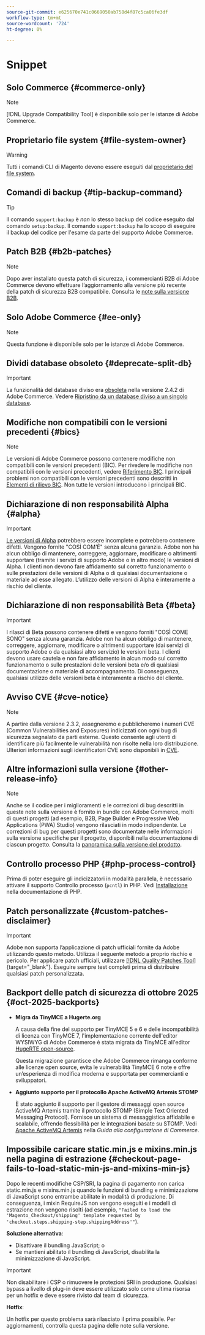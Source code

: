```yaml
---
source-git-commit: e625670e741c0669050ab758d4f87c5ca06fe3df
workflow-type: tm+mt
source-wordcount: '724'
ht-degree: 0%

---
```

# Snippet

## Solo Commerce {#commerce-only}

>[!NOTE]
>
>[!DNL Upgrade Compatibility Tool] è disponibile solo per le istanze di Adobe Commerce.

<!-- Configuration guide snippets -->

## Proprietario file system {#file-system-owner}

>[!WARNING]
>
>Tutti i comandi CLI di Magento devono essere eseguiti dal [proprietario del file system](/help/configuration/cli/config-cli.md#prerequisites).

## Comandi di backup {#tip-backup-command}

>[!TIP]
>
>Il comando `support:backup` è _non_ lo stesso backup del codice eseguito dal comando `setup:backup`. Il comando `support:backup` ha lo scopo di eseguire il backup del codice per l&#39;esame da parte del supporto Adobe Commerce.

## Patch B2B {#b2b-patches}

>[!NOTE]
>
>Dopo aver installato questa patch di sicurezza, i commercianti B2B di Adobe Commerce devono effettuare l’aggiornamento alla versione più recente della patch di sicurezza B2B compatibile. Consulta le [note sulla versione B2B](https://experienceleague.adobe.com/it/docs/commerce-admin/b2b/release-notes).

## Solo Adobe Commerce {#ee-only}

>[!NOTE]
>
>Questa funzione è disponibile solo per le istanze di Adobe Commerce.

## Dividi database obsoleto {#deprecate-split-db}

>[!IMPORTANT]
>
>La funzionalità del database diviso era [obsoleta](https://community.magento.com/t5/Magento-DevBlog/Deprecation-of-Split-Database-in-Magento-Commerce/ba-p/465187?_ga=2.128934671.2024864496.1657558157-1596100530.1657558157) nella versione 2.4.2 di Adobe Commerce. Vedere [Ripristino da un database diviso a un singolo database](/help/configuration/storage/revert-split-database.md).

<!-- End of Configuration guide snippets -->

## Modifiche non compatibili con le versioni precedenti {#bics}

>[!NOTE]
>
>Le versioni di Adobe Commerce possono contenere modifiche non compatibili con le versioni precedenti (BIC). Per rivedere le modifiche non compatibili con le versioni precedenti, vedere [Riferimento BIC](https://developer.adobe.com/commerce/php/development/backward-incompatible-changes/reference/). I principali problemi non compatibili con le versioni precedenti sono descritti in [Elementi di rilievo BIC](https://developer.adobe.com/commerce/php/development/backward-incompatible-changes/). Non tutte le versioni introducono i principali BIC.

## Dichiarazione di non responsabilità Alpha {#alpha}

>[!IMPORTANT]
>
>[Le versioni di Alpha](/help/release/versioning-policy.md#alpha-patch-release) potrebbero essere incomplete e potrebbero contenere difetti. Vengono fornite &quot;COSÌ COM’È&quot; senza alcuna garanzia. Adobe non ha alcun obbligo di mantenere, correggere, aggiornare, modificare o altrimenti supportare (tramite i servizi di supporto Adobe o in altro modo) le versioni di Alpha. I clienti non devono fare affidamento sul corretto funzionamento o sulle prestazioni delle versioni di Alpha o di qualsiasi documentazione o materiale ad esse allegato. L’utilizzo delle versioni di Alpha è interamente a rischio del cliente.

## Dichiarazione di non responsabilità Beta {#beta}

>[!IMPORTANT]
>
>I rilasci di Beta possono contenere difetti e vengono forniti &quot;COSÌ COME SONO&quot; senza alcuna garanzia. Adobe non ha alcun obbligo di mantenere, correggere, aggiornare, modificare o altrimenti supportare (dai servizi di supporto Adobe o da qualsiasi altro servizio) le versioni beta. I clienti devono usare cautela e non fare affidamento in alcun modo sul corretto funzionamento o sulle prestazioni delle versioni beta e/o di qualsiasi documentazione o materiale di accompagnamento. Di conseguenza, qualsiasi utilizzo delle versioni beta è interamente a rischio del cliente.

## Avviso CVE {#cve-notice}

>[!NOTE]
>
>A partire dalla versione 2.3.2, assegneremo e pubblicheremo i numeri CVE (Common Vulnerabilities and Exposures) indicizzati con ogni bug di sicurezza segnalato da parti esterne. Questo consente agli utenti di identificare più facilmente le vulnerabilità non risolte nella loro distribuzione. Ulteriori informazioni sugli identificatori CVE sono disponibili in [CVE](https://cve.mitre.org/).

## Altre informazioni sulla versione {#other-release-info}

>[!NOTE]
>
>Anche se il codice per i miglioramenti e le correzioni di bug descritti in queste note sulla versione è fornito in bundle con Adobe Commerce, molti di questi progetti (ad esempio, B2B, Page Builder e Progressive Web Applications (PWA) Studio) vengono rilasciati in modo indipendente. Le correzioni di bug per questi progetti sono documentate nelle informazioni sulla versione specifiche per il progetto, disponibili nella documentazione di ciascun progetto. Consulta la [panoramica sulla versione del prodotto](/help/release/release-notes/overview.md).

## Controllo processo PHP {#php-process-control}

Prima di poter eseguire gli indicizzatori in modalità parallela, è necessario attivare il supporto Controllo processo (`pcntl`) in PHP. Vedi [Installazione](https://www.php.net/manual/en/pcntl.installation.php) nella documentazione di PHP.

## Patch personalizzate {#custom-patches-disclaimer}

>[!IMPORTANT]
>
>Adobe non supporta l’applicazione di patch ufficiali fornite da Adobe utilizzando questo metodo. Utilizza il seguente metodo a proprio rischio e pericolo. Per applicare patch ufficiali, utilizzare [[!DNL Quality Patches Tool]](https://experienceleague.adobe.com/tools/commerce-quality-patches/index.html?lang=it){target="_blank"}. Eseguire sempre test completi prima di distribuire qualsiasi patch personalizzata.

## Backport delle patch di sicurezza di ottobre 2025 {#oct-2025-backports}

<!--These fixes were backported to 2.4.8-pe, 2.4.7-p8, and 2.4.6-p13-->

* **Migra da TinyMCE a Hugerte.org**

  A causa della fine del supporto per TinyMCE 5 e 6 e delle incompatibilità di licenza con TinyMCE 7, l&#39;implementazione corrente dell&#39;editor WYSIWYG di Adobe Commerce è stata migrata da TinyMCE all&#39;editor [HugeRTE open-source](https://hugerte.org/).

  Questa migrazione garantisce che Adobe Commerce rimanga conforme alle licenze open source, evita le vulnerabilità TinyMCE 6 note e offre un’esperienza di modifica moderna e supportata per commercianti e sviluppatori.

* **Aggiunto supporto per il protocollo Apache ActiveMQ Artemis STOMP**

  È stato aggiunto il supporto per il gestore di messaggi open source ActiveMQ Artemis tramite il protocollo STOMP (Simple Text Oriented Messaging Protocol). Fornisce un sistema di messaggistica affidabile e scalabile, offrendo flessibilità per le integrazioni basate su STOMP. Vedi [Apache ActiveMQ Artemis](https://experienceleague.adobe.com/it/docs/commerce-operations/configuration-guide/message-queues/message-queue-framework#apache-activemq-artemis-stomp) nella *Guida alla configurazione di Commerce*.

## Impossibile caricare static.min.js e mixins.min.js nella pagina di estrazione {#checkout-page-fails-to-load-static-min-js-and-mixins-min-js}

Dopo le recenti modifiche CSP/SRI, la pagina di pagamento non carica static.min.js e mixins.min.js quando le funzioni di bundling e minimizzazione di JavaScript sono entrambe abilitate in modalità di produzione. Di conseguenza, i mixin RequireJS non vengono eseguiti e i modelli di estrazione non vengono risolti (ad esempio, `"Failed to load the 'Magento_Checkout/shipping' template requested by 'checkout.steps.shipping-step.shippingAddress'"`).

**Soluzione alternativa**:

* Disattivare il bundling JavaScript; o
* Se mantieni abilitato il bundling di JavaScript, disabilita la minimizzazione di JavaScript.

>[!IMPORTANT]
>
>Non disabilitare i CSP o rimuovere le protezioni SRI in produzione. Qualsiasi bypass a livello di plug-in deve essere utilizzato solo come ultima risorsa per un hotfix e deve essere rivisto dal team di sicurezza.

**Hotfix**:

Un hotfix per questo problema sarà rilasciato il prima possibile. Per aggiornamenti, controlla questa pagina delle note sulla versione.
